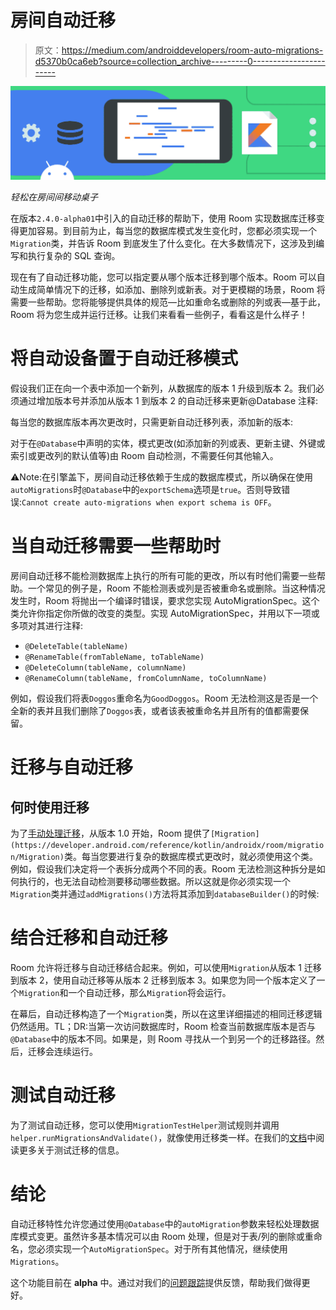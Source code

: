 # 房间自动迁移

> 原文：<https://medium.com/androiddevelopers/room-auto-migrations-d5370b0ca6eb?source=collection_archive---------0----------------------->

![](img/bf10264d38ec2d8074c31f1abd230fe7.png)

*轻松在房间间移动桌子*

在版本`2.4.0-alpha01`中引入的自动迁移的帮助下，使用 Room 实现数据库迁移变得更加容易。到目前为止，每当您的数据库模式发生变化时，您都必须实现一个`Migration`类，并告诉 Room 到底发生了什么变化。在大多数情况下，这涉及到编写和执行复杂的 SQL 查询。

现在有了自动迁移功能，您可以指定要从哪个版本迁移到哪个版本。Room 可以自动生成简单情况下的迁移，如添加、删除列或新表。对于更模糊的场景，Room 将需要一些帮助。您将能够提供具体的规范—比如重命名或删除的列或表—基于此，Room 将为您生成并运行迁移。让我们来看看一些例子，看看这是什么样子！

# 将自动设备置于自动迁移模式

假设我们正在向一个表中添加一个新列，从数据库的版本 1 升级到版本 2。我们必须通过增加版本号并添加从版本 1 到版本 2 的自动迁移来更新@Database 注释:

每当您的数据库版本再次更改时，只需更新自动迁移列表，添加新的版本:

对于在`@Database`中声明的实体，模式更改(如添加新的列或表、更新主键、外键或索引或更改列的默认值等)由 Room 自动检测，不需要任何其他输入。

⚠️Note:在引擎盖下，房间自动迁移依赖于生成的数据库模式，所以确保在使用`autoMigrations`时`@Database`中的`exportSchema`选项是`true`。否则导致错误:`Cannot create auto-migrations when export schema is OFF`。

# 当自动迁移需要一些帮助时

房间自动迁移不能检测数据库上执行的所有可能的更改，所以有时他们需要一些帮助。一个常见的例子是，Room 不能检测表或列是否被重命名或删除。当这种情况发生时，Room 将抛出一个编译时错误，要求您实现 AutoMigrationSpec。这个类允许你指定你所做的改变的类型。实现 AutoMigrationSpec，并用以下一项或多项对其进行注释:

*   `@DeleteTable(tableName)`
*   `@RenameTable(fromTableName, toTableName)`
*   `@DeleteColumn(tableName, columnName)`
*   `@RenameColumn(tableName, fromColumnName, toColumnName)`

例如，假设我们将表`Doggos`重命名为`GoodDoggos`。Room 无法检测这是否是一个全新的表并且我们删除了`Doggos`表，或者该表被重命名并且所有的值都需要保留。

# 迁移与自动迁移

## 何时使用迁移

为了[手动处理迁移](https://developer.android.com/training/data-storage/room/migrating-db-versions)，从版本 1.0 开始，Room 提供了`[Migration](https://developer.android.com/reference/kotlin/androidx/room/migration/Migration)`类。每当您要进行复杂的数据库模式更改时，就必须使用这个类。例如，假设我们决定将一个表拆分成两个不同的表。Room 无法检测这种拆分是如何执行的，也无法自动检测要移动哪些数据。所以这就是你必须实现一个`Migration`类并通过`addMigrations()`方法将其添加到`databaseBuilder()`的时候:

# 结合迁移和自动迁移

Room 允许将迁移与自动迁移结合起来。例如，可以使用`Migration`从版本 1 迁移到版本 2，使用自动迁移等从版本 2 迁移到版本 3。如果您为同一个版本定义了一个`Migration`和一个自动迁移，那么`Migration`将会运行。

在幕后，自动迁移构造了一个`Migration`类，所以在这里详细描述的相同迁移逻辑仍然适用。TL；DR:当第一次访问数据库时，Room 检查当前数据库版本是否与`@Database`中的版本不同。如果是，则 Room 寻找从一个到另一个的迁移路径。然后，迁移会连续运行。

# 测试自动迁移

为了测试自动迁移，您可以使用`MigrationTestHelper`测试规则并调用`helper.runMigrationsAndValidate()`，就像使用迁移类一样。在我们的[文档](https://developer.android.com/training/data-storage/room/migrating-db-versions#single-migration-test)中阅读更多关于测试迁移的信息。

# 结论

自动迁移特性允许您通过使用`@Database`中的`autoMigration`参数来轻松处理数据库模式变更。虽然许多基本情况可以由 Room 处理，但是对于表/列的删除或重命名，您必须实现一个`AutoMigrationSpec`。对于所有其他情况，继续使用`Migrations`。

这个功能目前在 **alpha** 中。通过对我们的[问题跟踪](https://issuetracker.google.com/issues/new?component=413107&template=1096568)提供反馈，帮助我们做得更好。